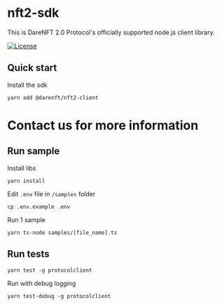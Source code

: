 # nft2-sdk

This is DareNFT 2.0 Protocol's officially supported node.js client library.

[![License](https://img.shields.io/npm/l/@cosmostation/cosmosjs.svg)](https://www.npmjs.com/package/@darenft/nft2-client)

## Quick start

Install the sdk

```
yarn add @darenft/nft2-client
```

# Contact us for more information

## Run sample

Install libs

```
yarn install
```

Edit `.env` file in `/samples` folder

```
cp .env.example .env
```

Run 1 sample

```
yarn ts-node samples/[file_name].ts
```

## Run tests

```
yarn test -g protocolclient
```

Run with debug logging

```
yarn test-debug -g protocolclient
```
